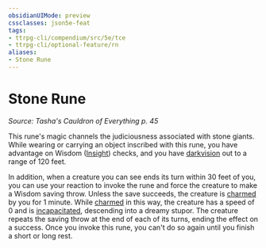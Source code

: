 ```yaml
---
obsidianUIMode: preview
cssclasses: json5e-feat
tags:
- ttrpg-cli/compendium/src/5e/tce
- ttrpg-cli/optional-feature/rn
aliases:
- Stone Rune
---
```

# Stone Rune
*Source: Tasha's Cauldron of Everything p. 45*  

This rune's magic channels the judiciousness associated with stone giants. While wearing or carrying an object inscribed with this rune, you have advantage on Wisdom ([Insight](Інструменти%20ДМ/CLI/rules/skills.md#Insight)) checks, and you have [darkvision](Інструменти%20ДМ/CLI/rules/senses.md#Darkvision) out to a range of 120 feet.

In addition, when a creature you can see ends its turn within 30 feet of you, you can use your reaction to invoke the rune and force the creature to make a Wisdom saving throw. Unless the save succeeds, the creature is [charmed](Інструменти%20ДМ/CLI/rules/conditions.md#Charmed) by you for 1 minute. While [charmed](Інструменти%20ДМ/CLI/rules/conditions.md#Charmed) in this way, the creature has a speed of 0 and is [incapacitated](Інструменти%20ДМ/CLI/rules/conditions.md#Incapacitated), descending into a dreamy stupor. The creature repeats the saving throw at the end of each of its turns, ending the effect on a success. Once you invoke this rune, you can't do so again until you finish a short or long rest.